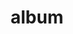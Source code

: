 ---
layout: album
resource: instagram
title: "album"
description: "masonry"
active: gallery
header-img: "img/gallery-bg.jpg"
album-title: "my 9th album"
images:
  - image_path: trangg.phaam/x/20201202_203724_129027537_378455276571323_352698071454329052_n.jpg
  - image_path: trangg.phaam/x/20210218_210041_151054067_695302451165534_5701880470861896160_n.jpg
  - image_path: trangg.phaam/x/20210616_195105_201152785_796193427928587_433536953218860699_n.jpg
  - image_path: trangg.phaam/x/20210622_200724_204241963_338950164417792_6658006906929102207_n.jpg
  - image_path: trangg.phaam/x/20210830_180428_240774209_1265371113902400_606770463926703353_n.jpg
  - image_path: trangg.phaam/x/20211216_194449_267830476_3115523582026633_7200873394971259420_n.jpg
  - image_path: trangg.phaam/x/20220109_190855_271504482_642905980087040_7341216138390655211_n.jpg
  - image_path: trangg.phaam/x/20220501_194154_279485608_174782454902718_3417891070844143324_n.jpg
  - image_path: trangg.phaam/x/20220523_193356_283127001_705285287377006_7213425804700384170_n.jpg
  - image_path: trangg.phaam/x/20220818_200722_300365028_635012684656679_4450502784579297047_n.jpg
  - image_path: trangg.phaam/x/20230613_195547_353062871_982491406257954_2726598842197813890_n.jpg
  - image_path: trangg.phaam/x/20240714_192945_451362372_18277781104225020_2984034121047954263_n.jpg
  - image_path: trangg.phaam/x/20241010_190413_462566059_18289161181225020_3353362650654143591_n.jpg
---